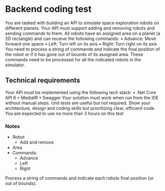 # Backend coding test

You are tasked with building an API to simulate space exploration robots on different planets. Your API must support adding and removing robots and sending commands to them. All robots have an assigned area on a planet (a 2D rectangle) and can receive the following commands:
•	Advance: Move forward one space
•	Left: Turn left on its axis
•	Right: Turn right on its axis
You need to process a string of commands and indicate the final position of the robot or if it has gone out of bounds of its assigned area. These commands need to be processed for all the indicated robots in the simulator.

## Technical requirements

Your API must be implemented using the following tech stack:
•	.Net Core API 6
•	MediatR
•	Swagger
Your solution must work when run from the IDE without manual steps. Unit tests are useful but not required. Show your architecture, design and coding skills but prioritizing clear, efficient code. You are expected to use no more than 3 hours on this test

### Notes

- Robot
  - Add and remove
- Area
- Commands:
  - Advance
  - Left
  - Right

Process a string of commands and indicate each robots final position (or out of bounds).
